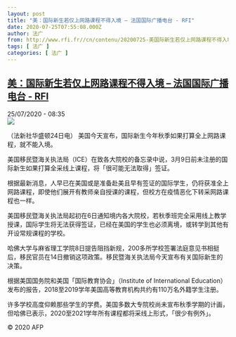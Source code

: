 ```yaml
---
layout: post
title: "美：国际新生若仅上网路课程不得入境 – 法国国际广播电台 - RFI"
date: 2020-07-25T07:55:08.000Z
author: 法广
from: http://www.rfi.fr//cn/contenu/20200725-美国际新生若仅上网路课程不得入境
tags: [ 法广 ]
categories: [ 法广 ]
---
```

<!--1595663708000-->
[美：国际新生若仅上网路课程不得入境 – 法国国际广播电台 - RFI](http://www.rfi.fr//cn/contenu/20200725-%E7%BE%8E%E5%9B%BD%E9%99%85%E6%96%B0%E7%94%9F%E8%8B%A5%E4%BB%85%E4%B8%8A%E7%BD%91%E8%B7%AF%E8%AF%BE%E7%A8%8B%E4%B8%8D%E5%BE%97%E5%85%A5%E5%A2%83)
------

<div>
<div>25/07/2020 - 08:35</div><img src="https://s.rfi.fr/media/display/a93ff79c-ce45-11ea-b557-005056bf87d6/w:310/p:16x9/int0002b.200725143501.jpg"><div class="t-content__body u-clearfix"><div class="m-interstitial"></div><p>（法新社华盛顿24日电）    美国今天宣布，国际新生今年秋季如果打算全上网路课程，就不能入境。</p><p>    美国移民暨海关执法局（ICE）在致各大院校的备忘录中说，3月9日前未注册的国际新生如果打算全采线上课程，将「很可能无法取得」签证。</p><p>    根据最新消息，人早已在美国或是准备赴美且早有签证的国际学生，仍将获准全上网路课程，即使他们展开有教师亲自授课的课程，但校方在疫情恶化下转采网路课程也一样。</p><p>    美国移民暨海关执法局起初在6日通知境内各大院校，若秋季班完全采用线上教学授课，国际学生将无法获得签证，已经在美国的学生也必须离境，或转学到其他有开设常规课程的学校。</p><p>    哈佛大学与麻省理工学院8日提告阻挡新规，200多所学校签署法庭意见书相挺后，移民官员在14日撤销这项政策。移民暨海关执法局今天宣布有关国际新生的决策。</p><p>    根据美国国务院和美国「国际教育协会」（Institute of International Education）发布的报告，2018至2019学年美国高等教育机构共约有110万名外籍学生注册。</p><p>    许多学校高度仰赖那些学生的学费。美国多数大专院校尚未宣布秋季学期的计画，但哈佛已表示，2020至2021学年所有课程都将采线上形式，「很少有例外」。</p><p></p><p class="t-copyright">© 2020 AFP</p>        </div>
</div>
